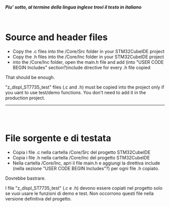 
<br>

_**Piu' sotto, al termine della lingua inglese trovi il testo in italiano </i>**_

<br>

# Source and header files

- Copy the .c files into the /Core/Src folder in your STM32CubeIDE project
- Copy the .h files into the /Core/Inc folder in your STM32CubeIDE project
- into the /Core/Inc folder, open the main.h file and add (into "USER CODE BEGIN Includes" section?)include directive for every .h file copied

That should be enough.

"z_displ_ST7735_test" files (.c and .h) must be copied into the project only if you uant to use test/demo functions. You don't need to add it in the production project.


---

<br>
<br>

# File sorgente e di testata

- Copia i file .c nella cartella /Core/Src del progetto STM32CubeIDE
- Copia i file .h nella cartella /Core/Inc del progetto STM32CubeIDE
- Nella cartella /Core/Inc, apri il file main.h e aggiungi la direttiva include (nella sezione "USER CODE BEGIN Includes"?) per ogni file .h copiato.

Dovrebbe bastrare.

I file "z_displ_ST7735_test" (.c e .h) devono essere copiati nel progetto solo se vuoi usare le funzioni di demo e test. Non occorrono questi file nella versione definitiva del progetto.



